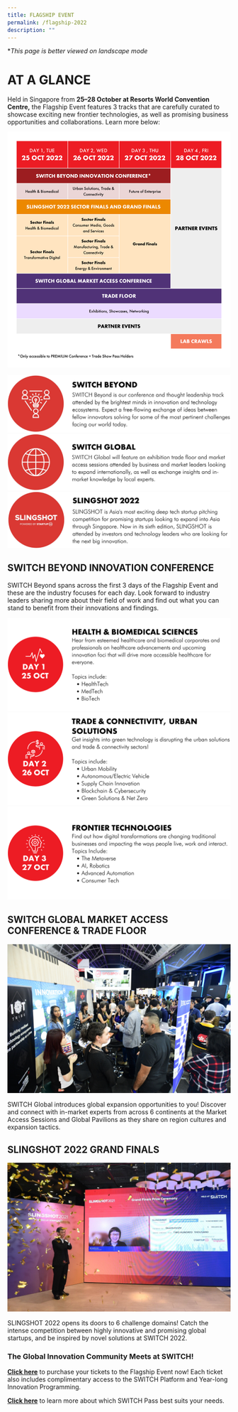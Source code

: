 ```yaml
---
title: FLAGSHIP EVENT
permalink: /flagship-2022
description: ""
---
```

**This page is better viewed on landscape mode*
# **AT A GLANCE**
Held in Singapore from **25–28 October at Resorts World Convention Centre,** the Flagship Event features 3 tracks that are carefully curated to showcase exciting new frontier technologies, as well as promising business opportunities and collaborations. Learn more below:

![SWITCH 2022 Flagship Event at a glance](/images/SWITCH%202022%20Landing%20Page/SWITCH_2022_Flagship_Glance_v2.png)

![](/images/SWITCH%202022%20Landing%20Page/SWITCH%20BEYOND.jpeg)
![](/images/SWITCH%202022%20Landing%20Page/SWITCH%20GLOBAL.jpeg)
![](/images/SWITCH%202022%20Landing%20Page/SLINGSHOT.jpeg)

## **SWITCH BEYOND INNOVATION CONFERENCE**

SWITCH Beyond spans across the first 3 days of the Flagship Event and these are the industry focuses for each day. Look forward to industry leaders sharing more about their field of work and find out what you can stand to benefit from their innovations and findings.

![](/images/SWITCH%202022%20Landing%20Page/HEALTH%20&%20BIOMED.png)
![](/images/SWITCH%202022%20Landing%20Page/TRADE%20&%20CONNECTIVITY.png)
![](/images/SWITCH%202022%20Landing%20Page/FRONTIER%20TECHNOLOGIES.png)

## **SWITCH GLOBAL MARKET ACCESS CONFERENCE & TRADE FLOOR**

![SWITCH Global](/images/SWITCH%20Global%203.JPG)

SWITCH Global introduces global expansion opportunities to you! Discover and connect with in-market experts from across 6 continents at the Market Access Sessions and Global Pavilions as they share on region cultures and expansion tactics. 

## **SLINGSHOT 2022 GRAND FINALS**

![SLINGSHOT ](/images/slingshot_2021_winner_quantumcyte_web.jpeg)

SLINGSHOT 2022 opens its doors to 6 challenge domains! Catch the intense competition between highly innovative and promising global startups, and be inspired by novel solutions at SWITCH 2022.

### **The Global Innovation Community Meets at SWITCH!**
**[Click here](https://community.switchsg.org/register)** to purchase your tickets to the Flagship Event now! Each ticket also includes complimentary access to the SWITCH Platform and Year-long Innovation Programming.

**[Click here](https://enterprisesg-switch-staging.netlify.app/tickets)** to learn more about which SWITCH Pass best suits your needs.
